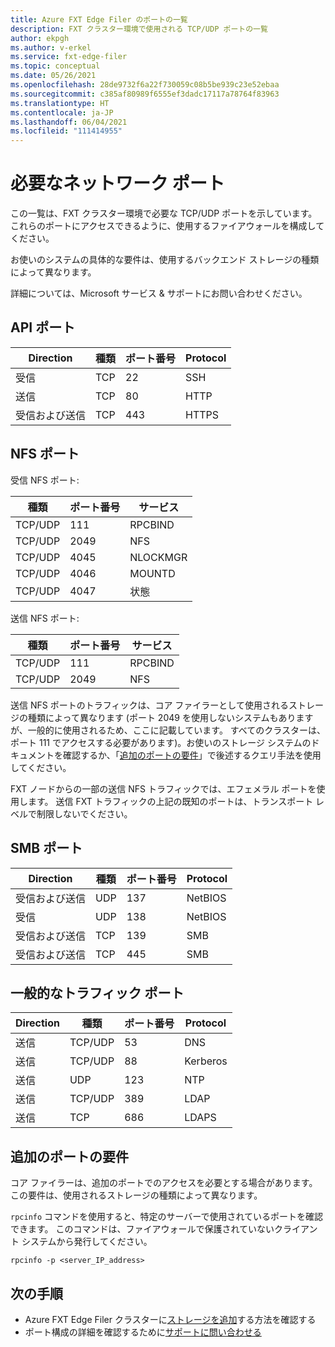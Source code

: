 ```yaml
---
title: Azure FXT Edge Filer のポートの一覧
description: FXT クラスター環境で使用される TCP/UDP ポートの一覧
author: ekpgh
ms.author: v-erkel
ms.service: fxt-edge-filer
ms.topic: conceptual
ms.date: 05/26/2021
ms.openlocfilehash: 28de9732f6a22f730059c08b5be939c23e52ebaa
ms.sourcegitcommit: c385af80989f6555ef3dadc17117a78764f83963
ms.translationtype: HT
ms.contentlocale: ja-JP
ms.lasthandoff: 06/04/2021
ms.locfileid: "111414955"
---
```

# <a name="required-network-ports"></a>必要なネットワーク ポート

この一覧は、FXT クラスター環境で必要な TCP/UDP ポートを示しています。 これらのポートにアクセスできるように、使用するファイアウォールを構成してください。

お使いのシステムの具体的な要件は、使用するバックエンド ストレージの種類によって異なります。

詳細については、Microsoft サービス & サポートにお問い合わせください。

## <a name="api-ports"></a>API ポート

| Direction | 種類 | ポート番号 | Protocol |
|-----------|------|-------------|----------|
| 受信   | TCP  | 22          | SSH      |
| 送信  | TCP  | 80          | HTTP     |
| 受信および送信  | TCP  | 443         | HTTPS    |

## <a name="nfs-ports"></a>NFS ポート

受信 NFS ポート:

| 種類    | ポート番号 | サービス  |
|---------|-------------|----------|
| TCP/UDP | 111         | RPCBIND  |
| TCP/UDP | 2049        | NFS      |
| TCP/UDP | 4045        | NLOCKMGR |
| TCP/UDP | 4046        | MOUNTD   |
| TCP/UDP | 4047        | 状態   |

送信 NFS ポート:

| 種類    | ポート番号 | サービス  |
|---------|-------------|----------|
| TCP/UDP | 111         | RPCBIND  |
| TCP/UDP | 2049        | NFS      |

送信 NFS ポートのトラフィックは、コア ファイラーとして使用されるストレージの種類によって異なります (ポート 2049 を使用しないシステムもありますが、一般的に使用されるため、ここに記載しています。 すべてのクラスターは、ポート 111 でアクセスする必要があります)。お使いのストレージ システムのドキュメントを確認するか、「[追加のポートの要件](#additional-port-requirements)」で後述するクエリ手法を使用してください。

FXT ノードからの一部の送信 NFS トラフィックでは、エフェメラル ポートを使用します。 送信 FXT トラフィックの上記の既知のポートは、トランスポート レベルで制限しないでください。

## <a name="smb-ports"></a>SMB ポート

| Direction | 種類 | ポート番号 | Protocol |
|-----------|------|-------------|----------|
| 受信および送信  | UDP  | 137         | NetBIOS  |
| 受信   | UDP  | 138         | NetBIOS  |
| 受信および送信  | TCP  | 139         | SMB      |
| 受信および送信  | TCP  | 445         | SMB      |

<!--| Outbound  | UDP  | 137         | NetBIOS  | 
| Outbound  | TCP  | 139         | SMB      |
| Outbound  | TCP  | 445         | SMB      |
-->

## <a name="general-traffic-ports"></a>一般的なトラフィック ポート

| Direction | 種類    | ポート番号 | Protocol |
|-----------|---------|-------------|----------|
| 送信  | TCP/UDP | 53          | DNS      |
| 送信  | TCP/UDP | 88          | Kerberos |
| 送信  | UDP     | 123         | NTP      |
| 送信  | TCP/UDP | 389         | LDAP     |
| 送信  | TCP     | 686         | LDAPS    |

## <a name="additional-port-requirements"></a>追加のポートの要件

コア ファイラーは、追加のポートでのアクセスを必要とする場合があります。 この要件は、使用されるストレージの種類によって異なります。

`rpcinfo` コマンドを使用すると、特定のサーバーで使用されているポートを確認できます。 このコマンドは、ファイアウォールで保護されていないクライアント システムから発行してください。

`rpcinfo -p <server_IP_address>`

## <a name="next-steps"></a>次の手順

* Azure FXT Edge Filer クラスターに[ストレージを追加](add-storage.md)する方法を確認する
* ポート構成の詳細を確認するために[サポートに問い合わせる](support-ticket.md)
